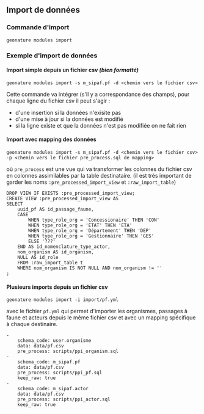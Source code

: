 ## Import de données

### Commande d'import

```
geonature modules import
```

### Exemple d'import de données


#### Import simple depuis un fichier csv *(bien formatté)*

```
geonature modules import -s m_sipaf.pf -d <chemin vers le fichier csv>
```

Cette commande va intégrer (s'il y a correspondance des champs), pour chaque ligne du fichier csv il peut s'agir :
- d'une insertion si la données n'exisite pas
- d'une mise à jour si la données est modifié
- si la ligne existe et que la données n'est pas modifiée on ne fait rien

#### Import avec mapping des données

```
geonature modules import -s m_sipaf.pf -d <chemin vers le fichier csv> -p <chemin vers le fichier pre_process.sql de mapping>
```

où `pre_process` est une vue qui va transformer les colonnes du fichier csv en colonnes assimilables par la table destinataire. (il est très important de garder les noms `:pre_processed_import_view` et `:raw_import_table`)

```
DROP VIEW IF EXISTS :pre_processed_import_view;
CREATE VIEW :pre_processed_import_view AS
SELECT
	uuid_pf AS id_passage_faune,
	CASE
		WHEN type_role_org = 'Concessionaire' THEN 'CON'
		WHEN type_role_org = 'ETAT' THEN 'ETA'
		WHEN type_role_org = 'Département' THEN 'DEP'
		WHEN type_role_org = 'Gestionnaire' THEN 'GES'
		ELSE '???'
	END AS id_nomenclature_type_actor,
	nom_organism AS id_organism,
    NULL AS id_role
	FROM :raw_import_table t
	WHERE nom_organism IS NOT NULL AND nom_organism != ''
;
```


#### Plusieurs imports depuis un fichier csv

```
geonature modules import -i import/pf.yml
```

avec le fichier `pf.yml` qui permet d'importer les organismes, passages à faune et acteurs depuis le même fichier csv et avec un mapping spécifique à chaque destinaire.

```
-
    schema_code: user.organisme
    data: data/pf.csv
    pre_process: scripts/ppi_organism.sql
-
    schema_code: m_sipaf.pf
    data: data/pf.csv
    pre_process: scripts/ppi_pf.sql
    keep_raw: true
-
    schema_code: m_sipaf.actor
    data: data/pf.csv
    pre_process: scripts/ppi_actor.sql
    keep_raw: true

```
